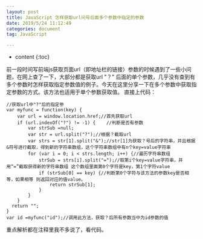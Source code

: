 ```yaml
---
layout: post
title: JavaScript 怎样获取url问号后面多个参数中指定的参数
date: 2019/5/24 11:12:49 
categories: document
tag: JavaScript

---
```


* content
{:toc}



前一段时间写前端js获取页面url（即地址栏的链接）参数的时候遇到了一些小问题，在网上查了一下，大部分都是获取url "？" 后面的单个参数，几乎没有查到有多个参数时怎样获取指定参数值的例子。今天在这里分享一下在多个参数中获取指定参数的方式。该方法也适用于单个参数获取值。
直接上代码：

```
//获取url中"?"后的指定参
var myfunc = function(key) {			
	var url = window.location.href;//首先获取url
	if (url.indexOf("?") != -1) {    //判断是否有参数
		var strSub =null;                
		var str = url.split("?");//根据？截取url
		var strs = str[1].split("&");//str[1]为获取？号后的字符串，并且根据&符号进行截取，得到新的字符串数组，这个字符串数组中有n个key=value字符串
		for (var i = 0; i < strs.length; i++) {//遍历字符串数组
			strSub = strs[i].split("=");//取第i个key=value字符串，并用“=”截取获得新的字符串数组 这个数组里面第0个字符是key，第1个字符value
			if (strSub[0] == key) {//判断第0个字符与该方法的参数key是否相等，如果相等 则返回对应的值value。
				return strSub[1];
			}
		}
	}
  return "";
}
var id =myfunc("id");//调用此方法，获取？后所有参数当中为id参数的值

```

重点解析都在注释里我不多说了，看代码。